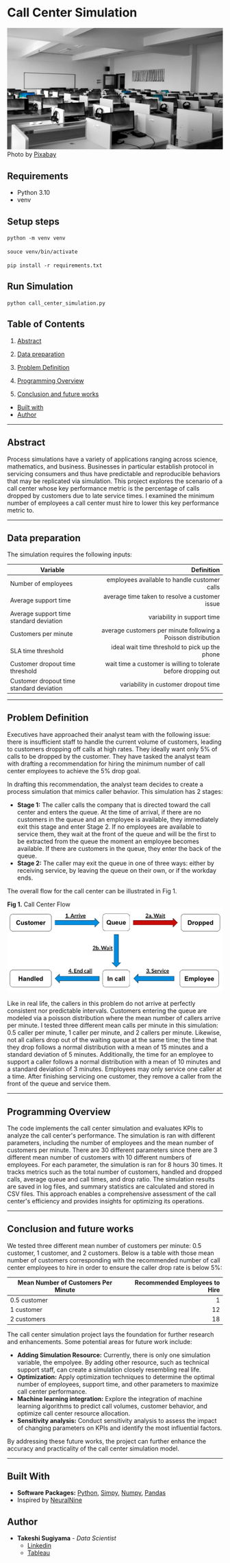 # Call Center Simulation

![Cover](img/pexels-pixabay-267507.jpg)
Photo by [Pixabay](https://www.pexels.com/photo/gray-wooden-computer-cubicles-inside-room-267507/)

## Requirements

- Python 3.10
- venv

## Setup steps

```
python -m venv venv

souce venv/bin/activate

pip install -r requirements.txt
```

## Run Simulation

```
python call_center_simulation.py
```

## Table of Contents
1. [Abstract](#abstract)

2. [Data preparation](#data-preparation)

3. [Problem Definition](#problem-definition)

4. [Programming Overview](#programming-overview)

5. [Conclusion and future works](#conclusion-and-future-works)

- [Built with](#built-with)
- [Author](#author)

---

## Abstract

Process simulations have a variety of applications ranging across science, mathematics, and business. Businesses in particular establish protocol in servicing consumers and thus have predictable and reproducible behaviors that may be replicated via simulation. This project explores the scenario of a call center whose key performance metric is the percentage of calls dropped by customers due to late service times. I examined the minimum number of employees a call center must hire to lower this key performance metric to.

---

## Data preparation

The simulation requires the following inputs:

| Variable | Definition |
| ----------------------------- | -----------------------------: |
| Number of employees | employees available to handle customer calls |
| Average support time | average time taken to resolve a customer issue |
| Average support time standard deviation | variability in support time |
| Customers per minute | average customers per minute following a Poisson distribution |
| SLA time threshold  | ideal wait time threshold to pick up the phone |
| Customer dropout time threshold | wait time a customer is willing to tolerate before dropping out |
| Customer dropout time standard deviation | variability in customer dropout time |


---

## Problem Definition

Executives have approached their analyst team with the following issue: there is insufficient staff to handle the current volume of customers, leading to customers dropping off calls at high rates. They ideally want only 5% of calls to be dropped by the customer. They have tasked the analyst team with drafting a recommendation for hiring the minimum number of call center employees to achieve the 5% drop goal.

In drafting this recommendation, the analyst team decides to create a process simulation that mimics caller behavior. This simulation has 2 stages:

- **Stage 1:** The caller calls the company that is directed toward the call center and enters the queue. At the time of arrival, if there are no customers in the queue and an employee is available, they immediately exit this stage and enter Stage 2. If no employees are available to service them, they wait at the front of the queue and will be the first to be extracted from the queue the moment an employee becomes available. If there are customers in the queue, they enter the back of the queue.
- **Stage 2:** The caller may exit the queue in one of three ways: either by receiving service, by leaving the queue on their own, or if the workday ends.

The overall flow for the call center can be illustrated in Fig 1.

**Fig 1.** Call Center Flow
![Flow](img/call-center-flow.png)

Like in real life, the callers in this problem do not arrive at perfectly consistent nor predictable intervals. Customers entering the queue are modeled via a poisson distribution where the mean number of callers arrive per minute. I tested three different mean calls per minute in this simulation: 0.5 caller per minute, 1 caller per minute, and 2 callers per minute. Likewise, not all callers drop out of the waiting queue at the same time; the time that they drop follows a normal distribution with a mean of 15 minutes and a standard deviation of 5 minutes. Additionally, the time for an employee to support a caller follows a normal distribution with a mean of 10 minutes and a standard deviation of 3 minutes. Employees may only service one caller at a time. After finishing servicing one customer, they remove a caller from the front of the queue and service them.

---

## Programming Overview
The code implements the call center simulation and evaluates KPIs to analyze the call center's performance. The simulation is ran with different parameters, including the number of employees and the mean number of customers per minute. There are 30 different parameters since there are 3 different mean number of customers with 10 different numbers of employees. For each parameter, the simulation is ran for 8 hours 30 times. It tracks metrics such as the total number of customers, handled and dropped calls, average queue and call times, and drop ratio. The simulation results are saved in log files, and summary statistics are calculated and stored in CSV files. This approach enables a comprehensive assessment of the call center's efficiency and provides insights for optimizing its operations.

---

## Conclusion and future works

We tested three different mean number of customers per minute: 0.5 customer, 1 customer, and 2 customers. Below is a table with those mean number of customers corresponding with the recommended number of call center employees to hire in order to ensure the caller drop rate is below 5%:

| Mean Number of Customers Per Minute | Recommended Employees to Hire  |
| ----------------------------- | -----------------------------: |
| 0.5 customer                   | 1                             |
| 1 customer                      | 12                             |
| 2 customers                     | 18                              |

The call center simulation project lays the foundation for further research and enhancements. Some potential areas for future work include:

- **Adding Simulation Resource:** Currently, there is only one simulation variable, the empolyee. By adding other resource, such as technical support staff, can create a simulation closely resembling  real life.
- **Optimization:** Apply optimization techniques to determine the optimal number of employees, support time, and other parameters to maximize call center performance.
- **Machine learning integration:** Explore the integration of machine learning algorithms to predict call volumes, customer behavior, and optimize call center resource allocation.
- **Sensitivity analysis:** Conduct sensitivity analysis to assess the impact of changing parameters on KPIs and identify the most influential factors.

By addressing these future works, the project can further enhance the accuracy and practicality of the call center simulation model.

---

## Built With

* **Software Packages:**  [Python](https://www.python.org/), [Simpy](https://simpy.readthedocs.io/en/latest/), [Numpy](https://numpy.org/), [Pandas](https://pandas.pydata.org/docs/)
* Inspired by [NeuralNine](https://youtu.be/8SLk_uRRcgc)
## Author

* **Takeshi Sugiyama** - *Data Scientist*
  * [Linkedin](https://www.linkedin.com/in/takeshi-sugiyama/)
  * [Tableau](https://public.tableau.com/profile/takeshi.sugiyama)
